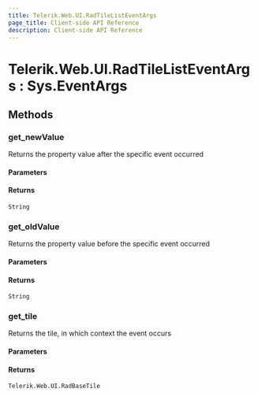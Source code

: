 ```yaml
---
title: Telerik.Web.UI.RadTileListEventArgs
page_title: Client-side API Reference
description: Client-side API Reference
---
```


# Telerik.Web.UI.RadTileListEventArgs : Sys.EventArgs 

## Methods

###  get_newValue

Returns the property value after the specific event occurred

#### Parameters

#### Returns

`String` 

###  get_oldValue

Returns the property value before the specific event occurred

#### Parameters

#### Returns

`String` 

###  get_tile

Returns the tile, in which context the event occurs

#### Parameters

#### Returns

`Telerik.Web.UI.RadBaseTile` 



